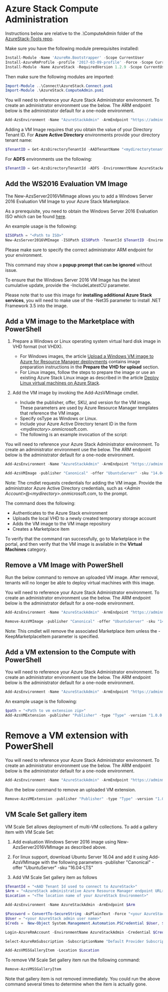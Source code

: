 # Azure Stack Compute Administration
Instructions below are relative to the .\ComputeAdmin folder of the [AzureStack-Tools repo](..).

Make sure you have the following module prerequisites installed:

```powershell
Install-Module -Name 'AzureRm.Bootstrapper' -Scope CurrentUser
Install-AzureRmProfile -profile '2017-03-09-profile' -Force -Scope CurrentUser
Install-Module -Name AzureStack -RequiredVersion 1.2.9 -Scope CurrentUser
```
Then make sure the following modules are imported:

```powershell
Import-Module ..\Connect\AzureStack.Connect.psm1
Import-Module .\AzureStack.ComputeAdmin.psm1
```

You will need to reference your Azure Stack Administrator environment. To create an administrator environment use the below. The ARM endpoint below is the administrator default for a one-node environment.

```powershell
Add-AzsEnvironment -Name "AzureStackAdmin" -ArmEndpoint "https://adminmanagement.local.azurestack.external" 
```

Adding a VM Image requires that you obtain the value of your Directory Tenant ID. For **Azure Active Directory** environments provide your directory tenant name:

```powershell
$TenantID = Get-AzsDirectoryTenantId -AADTenantName "<mydirectorytenant>.onmicrosoft.com" -EnvironmentName AzureStackAdmin 
```

For **ADFS** environments use the following:

```powershell
$TenantID = Get-AzsDirectoryTenantId -ADFS -EnvironmentName AzureStackAdmin 
```

## Add the WS2016 Evaluation VM Image 

The New-AzsServer2016VMImage allows you to add a Windows Server 2016 Evaluation VM Image to your Azure Stack Marketplace. 

As a prerequisite, you need to obtain the Windows Server 2016 Evaluation ISO which can be found [here](https://www.microsoft.com/en-us/evalcenter/evaluate-windows-server-2016).

An example usage is the following:
```powershell
$ISOPath = "<Path to ISO>"
New-AzsServer2016VMImage -ISOPath $ISOPath -TenantId $TenantID -EnvironmentName "AzureStackAdmin"
```
Please make sure to specify the correct administrator ARM endpoint for your environment.

This command may show a **popup prompt that can be ignored** without issue.

To ensure that the Windows Server 2016 VM Image has the latest cumulative update, provide the -IncludeLatestCU parameter.

Please note that to use this image for **installing additional Azure Stack services**, you will need to make use of the -Net35 parameter to install .NET Framework 3.5 into the image.

## Add a VM image to the Marketplace with PowerShell

1. Prepare a Windows or Linux operating system virtual hard disk image in VHD format (not VHDX).
    -   For Windows images, the article [Upload a Windows VM image to Azure for Resource Manager deployments](https://azure.microsoft.com/en-us/documentation/articles/virtual-machines-windows-upload-image/) contains image preparation instructions in the **Prepare the VHD for upload** section.
    -   For Linux images, follow the steps to
        prepare the image or use an existing Azure Stack Linux image as described in
        the article [Deploy Linux virtual machines on Azure
        Stack](https://azure.microsoft.com/en-us/documentation/articles/azure-stack-linux/).

2. Add the VM image by invoking the Add-AzsVMImage cmdlet. 
	-  Include the publisher, offer, SKU, and version for the VM image. These parameters are used by Azure Resource Manager templates that reference the VM image.
	-  Specify osType as Windows or Linux.
	-  Include your Azure Active Directory tenant ID in the form *&lt;mydirectory&gt;*.onmicrosoft.com.
	-  The following is an example invocation of the script:

You will need to reference your Azure Stack Administrator environment. To create an administrator environment use the below. The ARM endpoint below is the administrator default for a one-node environment.

```powershell
Add-AzsEnvironment -Name "AzureStackAdmin" -ArmEndpoint "https://adminmanagement.local.azurestack.external" 
```

```powershell
Add-AzsVMImage -publisher "Canonical" -offer "UbuntuServer" -sku "14.04.3-LTS" -version "1.0.0" -osType Linux -osDiskLocalPath 'C:\Users\<me>\Desktop\UbuntuServer.vhd' -tenantID <GUID AADTenant> -EnvironmentName "AzureStackAdmin"
```

Note: The cmdlet requests credentials for adding the VM image. Provide the administrator Azure Active Directory credentials, such as *&lt;Admin Account&gt;*@*&lt;mydirectory&gt;*.onmicrosoft.com, to the prompt.  

The command does the following:
- Authenticates to the Azure Stack environment
- Uploads the local VHD to a newly created temporary storage account
- Adds the VM image to the VM image repository
- Creates a Marketplace item

To verify that the command ran successfully, go to Marketplace in the portal, and then verify that the VM image is available in the **Virtual Machines** category.

## Remove a VM Image with PowerShell
Run the below command to remove an uploaded VM image. After removal, tenants will no longer be able to deploy virtual machines with this image.

You will need to reference your Azure Stack Administrator environment. To create an administrator environment use the below. The ARM endpoint below is the administrator default for a one-node environment.

```powershell
Add-AzsEnvironment -Name "AzureStackAdmin" -ArmEndpoint "https://adminmanagement.local.azurestack.external" 
```

```powershell
Remove-AzsVMImage -publisher "Canonical" -offer "UbuntuServer" -sku "14.04.3-LTS" -version "1.0.0" -tenantID <GUID AADTenant> -EnvironmentName "AzureStackAdmin"
```

Note: This cmdlet will remove the associated Marketplace item unless the -KeepMarketplaceItem parameter is specified.

## Add a VM extension to the Compute with PowerShell
You will need to reference your Azure Stack Administrator environment. To create an administrator environment use the below. The ARM endpoint below is the administrator default for a one-node environment.

```powershell
Add-AzsEnvironment -Name "AzureStackAdmin" -ArmEndpoint "https://adminmanagement.local.azurestack.external" 
```
An example usage is the following:

```powershell
$path = "<Path to vm extension zip>"
Add-AzsVMExtension -publisher "Publisher" -type "Type" -version "1.0.0.0" -extensionLocalPath $path -osType Windows -tenantID $TenantID -azureStackCredentials $azureStackCredentials -EnvironmentName "AzureStackAdmin"
```


# Remove a VM extension with PowerShell

You will need to reference your Azure Stack Administrator environment. To create an administrator environment use the below. The ARM endpoint below is the administrator default for a one-node environment.

```powershell
Add-AzsEnvironment -Name "AzureStackAdmin" -ArmEndpoint "https://adminmanagement.local.azurestack.external"
```
Run the below command to remove an uploaded VM extension.

```powershell
Remove-AzsVMExtension -publisher "Publisher" -type "Type" -version "1.0.0.0" -osType Windows -tenantID $TenantID -azureStackCredentials $azureStackCredentials -EnvironmentName "AzureStackAdmin"
```

## VM Scale Set gallery item

VM Scale Set allows deployment of multi-VM collections. To add a gallery item with VM Scale Set:

1. Add evaluation Windows Server 2016 image using New-AzsServer2016VMImage as described above.

2. For linux support, download Ubuntu Server 16.04 and add it using Add-AzsVMImage with the following parameters -publisher "Canonical" -offer "UbuntuServer" -sku "16.04-LTS"

3. Add VM Scale Set gallery item as follows

```powershell
$TenantId = "<AAD Tenant Id used to connect to AzureStack>"
$Arm = "<AzureStack administrative Azure Resource Manager endpoint URL>"
$Location = "<The location name of your AzureStack Environment>"

Add-AzsEnvironment -Name AzureStackAdmin -ArmEndpoint $Arm 

$Password = ConvertTo-SecureString -AsPlainText -Force "<your AzureStack admin user password>"
$User = "<your AzureStack admin user name>"
$Creds =  New-Object System.Management.Automation.PSCredential $User, $Password

Login-AzureRmAccount -EnvironmentName AzureStackAdmin -Credential $Creds -TenantId $TenantId

Select-AzureRmSubscription -SubscriptionName "Default Provider Subscription"

Add-AzsVMSSGalleryItem -Location $Location
```
To remove VM Scale Set gallery item run the following command:

```powershell
Remove-AzsVMSSGalleryItem 
```

Note that gallery item is not removed immediately. You could run the above command several times to determine when the item is actually gone.

